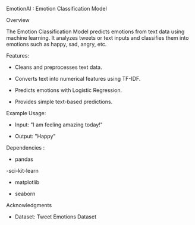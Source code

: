 EmotionAI : Emotion Classification Model

Overview

The Emotion Classification Model predicts emotions from text data using machine learning. It analyzes tweets or text inputs and classifies them into emotions such as happy, sad, angry, etc.

Features:

- Cleans and preprocesses text data.

- Converts text into numerical features using TF-IDF.

- Predicts emotions with Logistic Regression.

- Provides simple text-based predictions.


Example Usage: 

- Input: "I am feeling amazing today!"

- Output: "Happy"

Dependencies :

- pandas

-sci-kit-learn

- matplotlib

- seaborn

Acknowledgments

- Dataset: Tweet Emotions Dataset
